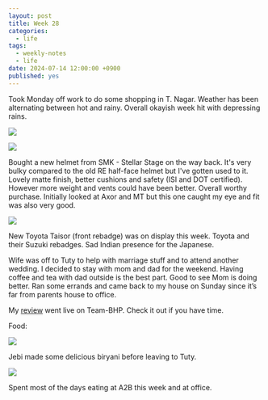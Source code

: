 ```yaml
---
layout: post
title: Week 28
categories:
  - life
tags:
  - weekly-notes
  - life
date: 2024-07-14 12:00:00 +0900
published: yes
---
```

Took Monday off work to do some shopping in T. Nagar. Weather has been alternating between hot and rainy. Overall okayish week hit with depressing rains. 

![](https://i.imgur.com/l9WqxRF.jpg)

![](https://i.imgur.com/JPBa5Co.jpg)

Bought a new helmet from SMK - Stellar Stage on the way back. It's very bulky compared to the old RE half-face helmet but I've gotten used to it. Lovely matte finish, better cushions and safety (ISI and DOT certified). However more weight and vents could have been better. Overall worthy purchase. Initially looked at Axor and MT but this one caught my eye and fit was also very good. 

![](https://i.imgur.com/2hVlcxQ.jpeg)

New Toyota Taisor (front rebadge) was on display this week. Toyota and their Suzuki rebadges. Sad Indian presence for the Japanese.

Wife was off to Tuty to help with marriage stuff and to attend another wedding. I decided to stay with mom and dad for the weekend. Having coffee and tea with dad outside is the best part. Good to see Mom is doing better. Ran some errands and came back to my house on Sunday since it’s far from parents house to office. 

My [review](https://www.team-bhp.com/forum/test-drives-initial-ownership-reports/282371-5th-generation-honda-city-v-mt-elegant-edition-review.html) went live on Team-BHP. Check it out if you have time.

Food:

![](https://i.imgur.com/I9Fzto0.jpeg)

Jebi made some delicious biryani before leaving to Tuty. 

![](https://i.imgur.com/XxeRDBD.jpeg)

Spent most of the days eating at A2B this week and at office.